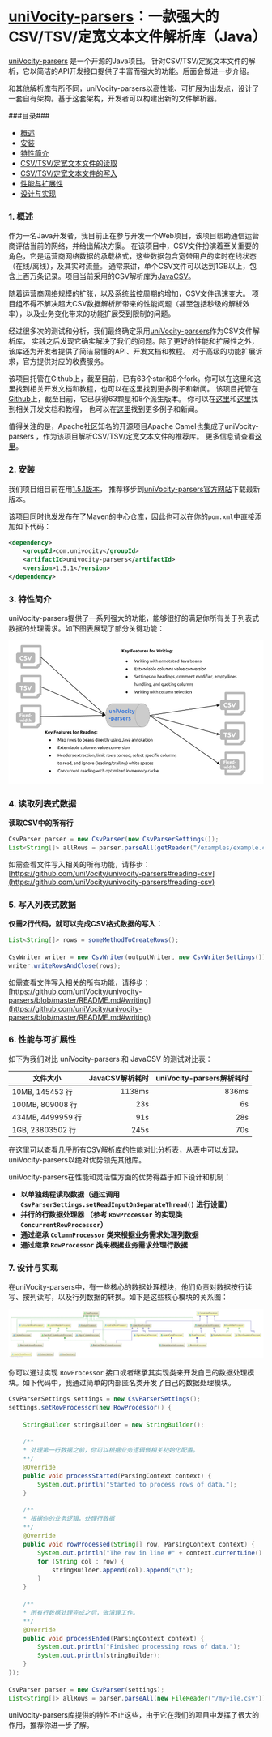 [uniVocity-parsers](http://www.univocity.com/pages/about-parsers)：一款强大的CSV/TSV/定宽文本文件解析库（Java）
======

[uniVocity-parsers](http://www.univocity.com/pages/about-parsers) 是一个开源的Java项目。
针对CSV/TSV/定宽文本文件的解析，它以简洁的API开发接口提供了丰富而强大的功能。后面会做进一步介绍。

和其他解析库有所不同，uniVocity-parsers以高性能、可扩展为出发点，设计了一套自有架构。基于这套架构，开发者可以构建出新的文件解析器。

###目录###

* [概述](#1-overview)
* [安装](#2-installation)
* [特性简介](#3-features-overview)
* [CSV/TSV/定宽文本文件的读取](#4-features-in-reading-tabular-presentations-data)
* [CSV/TSV/定宽文本文件的写入](#5-features-in-writing-tabular-presentations-data)
* [性能与扩展性](#6-performance-and-flexibility)
* [设计与实现](#7-design-and-implementations)

### 1. 概述

作为一名Java开发者，我目前正在参与开发一个Web项目，该项目帮助通信运营商评估当前的网络，并给出解决方案。
在该项目中，CSV文件扮演着至关重要的角色，它是运营商网络数据的承载格式，这些数据包含宽带用户的实时在线状态（在线/离线），及其实时流量。
通常来讲，单个CSV文件可以达到1GB以上，包含上百万条记录。项目当前采用的CSV解析库为[JavaCSV](http://sourceforge.net/projects/javacsv/)。

随着运营商网络规模的扩张，以及系统监控周期的增加，CSV文件迅速变大。
项目组不得不解决超大CSV数据解析所带来的性能问题（甚至包括秒级的解析效率），以及业务变化带来的功能扩展受到限制的问题。

经过很多次的测试和分析，我们最终确定采用[uniVocity-parsers](http://www.univocity.com/pages/about-parsers)作为CSV文件解析库，
实践之后发现它确实解决了我们的问题。除了更好的性能和扩展性之外，该库还为开发者提供了简洁易懂的API、开发文档和教程。
对于高级的功能扩展诉求，官方提供对应的收费服务。

该项目托管在Github上，截至目前，已有63个star和8个fork。你可以在这里和这里找到相关开发文档和教程，也可以在这里找到更多例子和新闻。
该项目托管在[Github](https://github.com/uniVocity/univocity-parsers)上，截至目前，它已获得63颗星和8个派生版本。
你可以在[这里](http://www.univocity.com/pages/parsers-tutorial)和[这里](http://www.univocity.com/pages/parsers-features)找到相关开发文档和教程，
也可以在[这里](http://www.univocity.com/blogs/news)找到更多例子和新闻。

值得关注的是，Apache社区知名的开源项目Apache Camel也集成了uniVocity-parsers ，作为该项目解析CSV/TSV/定宽文本文件的推荐库。
更多信息请查看[这里]([here](http://camel.apache.org/univocity-parsers-formats.html))。

### 2. 安装
我们项目组目前在用[1.5.1版本](http://oss.sonatype.org/content/repositories/releases/com/univocity/univocity-parsers/1.5.1/univocity-parsers-1.5.1.jar)，
推荐移步到[uniVocity-parsers官方网站](http://www.univocity.com/pages/parsers-download)下载最新版本。

该项目同时也发发布在了Maven的中心仓库，因此也可以在你的`pom.xml`中直接添加如下代码：

```xml
<dependency>
    <groupId>com.univocity</groupId>
    <artifactId>univocity-parsers</artifactId>
    <version>1.5.1</version>
</dependency>
```

### 3. 特性简介
uniVocity-parsers提供了一系列强大的功能，能够很好的满足你所有关于列表式数据的处理需求。如下图表展现了部分关键功能：

![Features of uniVocity-parsers](img/univocity-features.png "features of uniVocity-parsers")

### 4. 读取列表式数据

__读取CSV中的所有行__

```java
CsvParser parser = new CsvParser(new CsvParserSettings());
List<String[]> allRows = parser.parseAll(getReader("/examples/example.csv"));
```

如需查看文件写入相关的所有功能，请移步：[https://github.com/uniVocity/univocity-parsers#reading-csv](https://github.com/uniVocity/univocity-parsers#reading-csv)

### 5. 写入列表式数据

__仅需2行代码，就可以完成CSV格式数据的写入：__

```java
List<String[]> rows = someMethodToCreateRows();

CsvWriter writer = new CsvWriter(outputWriter, new CsvWriterSettings());
writer.writeRowsAndClose(rows);
```

如需查看文件写入相关的所有功能，请移步： [https://github.com/uniVocity/univocity-parsers/blob/master/README.md#writing](https://github.com/uniVocity/univocity-parsers/blob/master/README.md#writing)

### 6. 性能与可扩展性

如下为我们对比 uniVocity-parsers 和 JavaCSV 的测试对比表：

| 文件大小         | JavaCSV解析耗时 | uniVocity-parsers解析耗时 |
|-----|-----:|-----:|
|10MB, 145453 行  |1138ms |836ms|
|100MB, 809008 行 |23s    |6s|
|434MB, 4499959 行|91s    |28s|
|1GB, 23803502 行 |245s   |70s|

在这里可以查看[几乎所有CSV解析库的性能对比分析表](https://github.com/uniVocity/csv-parsers-comparison#csv-parsers)，从表中可以发现，uniVocity-parsers以绝对优势领先其他库。

uniVocity-parsers在性能和灵活性方面的优势得益于如下设计和机制：

* __以单独线程读取数据（通过调用 `CsvParserSettings.setReadInputOnSeparateThread()` 进行设置）__
* __并行的行数据处理器 （参考 `RowProcessor` 的实现类 `ConcurrentRowProcessor`）__
* __通过继承 `ColumnProcessor` 类来根据业务需求处理列数据__
* __通过继承 `RowProcessor` 类来根据业务需求处理行数据__

### 7. 设计与实现
在uniVocity-parsers中，有一些核心的数据处理模块，他们负责对数据按行读写、按列读写，以及行列数据的转换。如下是这些核心模块的关系图：

![Reading and Writing processors](img/diagram-processors.png "Reading and Writing processors")

你可以通过实现 `RowProcessor` 接口或者继承其实现类来开发自己的数据处理模块。如下代码中，我通过简单的内部匿名类开发了自己的数据处理模块。

```java
CsvParserSettings settings = new CsvParserSettings();
settings.setRowProcessor(new RowProcessor() {

    StringBuilder stringBuilder = new StringBuilder();

    /**
    * 处理第一行数据之前，你可以根据业务逻辑做相关初始化配置。
    **/
    @Override
    public void processStarted(ParsingContext context) {
        System.out.println("Started to process rows of data.");
    }

    /**
    * 根据你的业务逻辑，处理行数据
    **/
    @Override
    public void rowProcessed(String[] row, ParsingContext context) {
        System.out.println("The row in line #" + context.currentLine() + ": ");
        for (String col : row) {
            stringBuilder.append(col).append("\t");
        }
    }

    /**
    * 所有行数据处理完成之后，做清理工作。
    **/
    @Override
    public void processEnded(ParsingContext context) {
        System.out.println("Finished processing rows of data.");
        System.out.println(stringBuilder);
    }
});

CsvParser parser = new CsvParser(settings);
List<String[]> allRows = parser.parseAll(new FileReader("/myFile.csv"));
```

uniVocity-parsers库提供的特性不止这些，由于它在我们的项目中发挥了很大的作用，推荐你进一步了解。